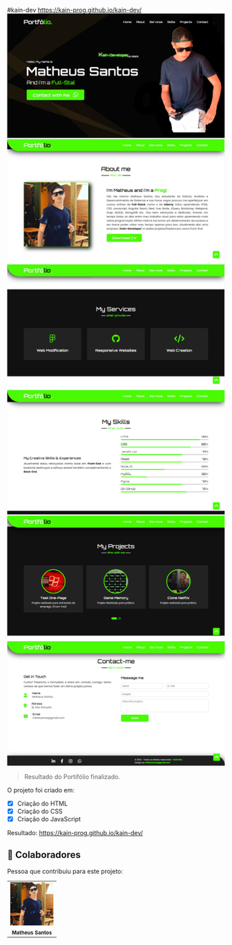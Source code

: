 #kain-dev
https://kain-prog.github.io/kain-dev/
<img src="./src/images/portHOME.PNG" alt="portfólio"> <img src="./src/images/portABOUT.PNG" alt="portfólio">
<img src="./src/images/portMYSERVICES.PNG" alt="portfólio"> <img src="./src/images/portMYSKILLS.PNG" alt="portfólio">
<img src="./src/images/portMYPROJECTS.PNG" alt="portfólio"> <img src="./src/images/portCONTACT+FOOTER.PNG" alt="portfólio">

> Resultado do Portifólio finalizado.

O projeto foi criado em:

- [x] Criação do HTML
- [x] Criação do CSS
- [x] Criação do JavaScript

Resultado: https://kain-prog.github.io/kain-dev/


## 🤝 Colaboradores

Pessoa que contribuiu para este projeto:

<table>
  <tr>
    <td align="center">
        <img src="./src/images/kain perfil 2 branco azul.jpeg" width="100px;" alt="Foto Kain"/><br>
        <sub>
          <b>Matheus Santos</b>
        </sub>
      </a>
    </td>
   </tr>
</table>
